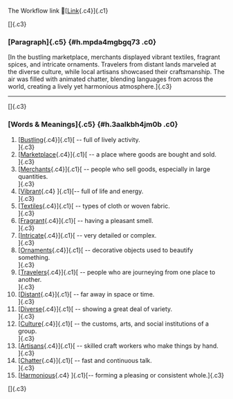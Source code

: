 The Workflow link
👏[[Link](https://www.google.com/url?q=http://www.google.com&sa=D&source=editors&ust=1756100182978881&usg=AOvVaw00WKx3A3pFDWfxAWvyeEQ5){.c4}]{.c1}

[]{.c3}

### [Paragraph]{.c5} {#h.mpda4mgbgq73 .c0}

[In the bustling marketplace, merchants displayed vibrant textiles,
fragrant spices, and intricate ornaments. Travelers from distant lands
marveled at the diverse culture, while local artisans showcased their
craftsmanship. The air was filled with animated chatter, blending
languages from across the world, creating a lively yet harmonious
atmosphere.]{.c3}

------------------------------------------------------------------------

[]{.c3}

### [Words & Meanings]{.c5} {#h.3aalkbh4jm0b .c0}

1.  [[Bustling](https://www.google.com/url?q=http://www.google.com&sa=D&source=editors&ust=1756100182980073&usg=AOvVaw0GHWrjiiOmOM5jMVFP50eU){.c4}]{.c1}[ --
    full of lively activity.\
    ]{.c3}
2.  [[Marketplace](https://www.google.com/url?q=http://www.google.com&sa=D&source=editors&ust=1756100182980381&usg=AOvVaw1gqgrK3ez1OppEz-H4XBpL){.c4}]{.c1}[ --
    a place where goods are bought and sold.\
    ]{.c3}
3.  [[Merchants](https://www.google.com/url?q=http://www.google.com&sa=D&source=editors&ust=1756100182980648&usg=AOvVaw32n5Q1xOG-sQfBTDzDzgng){.c4}]{.c1}[ --
    people who sell goods, especially in large quantities.\
    ]{.c3}
4.  [[Vibrant](https://www.google.com/url?q=http://www.google.com&sa=D&source=editors&ust=1756100182980934&usg=AOvVaw2zIEcU2e2WjGMdnT04FVCL){.c4}
    ]{.c1}[-- full of life and energy.\
    ]{.c3}
5.  [[Textiles](https://www.google.com/url?q=http://www.google.com&sa=D&source=editors&ust=1756100182981187&usg=AOvVaw2X35qkBunxV4z87AywFIi_){.c4}]{.c1}[ --
    types of cloth or woven fabric.\
    ]{.c3}
6.  [[Fragrant](https://www.google.com/url?q=http://www.google.com&sa=D&source=editors&ust=1756100182981467&usg=AOvVaw1J2NEzzzVdC6Uz-2cMZSyw){.c4}]{.c1}[ --
    having a pleasant smell.\
    ]{.c3}
7.  [[Intricate](https://www.google.com/url?q=http://www.google.com&sa=D&source=editors&ust=1756100182981752&usg=AOvVaw0qrGHhh_HTVo7zpQSvEKjQ){.c4}]{.c1}[ --
    very detailed or complex.\
    ]{.c3}
8.  [[Ornaments](https://www.google.com/url?q=http://www.google.com&sa=D&source=editors&ust=1756100182982003&usg=AOvVaw1XkiZv0Ap7-nd5NMtXMCXW){.c4}]{.c1}[ --
    decorative objects used to beautify something.\
    ]{.c3}
9.  [[Travelers](https://www.google.com/url?q=http://www.google.com&sa=D&source=editors&ust=1756100182982305&usg=AOvVaw38lSgZ2mxyGDf7r2E4w4SU){.c4}]{.c1}[ --
    people who are journeying from one place to another.\
    ]{.c3}
10. [[Distant](https://www.google.com/url?q=http://www.google.com&sa=D&source=editors&ust=1756100182982623&usg=AOvVaw3BNl33BAuzbeHuF8fWfyH4){.c4}]{.c1}[ --
    far away in space or time.\
    ]{.c3}
11. [[Diverse](https://www.google.com/url?q=http://www.google.com&sa=D&source=editors&ust=1756100182982854&usg=AOvVaw2ho-3s4H3rCkxX6jeqPHWg){.c4}]{.c1}[ --
    showing a great deal of variety.\
    ]{.c3}
12. [[Culture](https://www.google.com/url?q=http://www.google.com&sa=D&source=editors&ust=1756100182983032&usg=AOvVaw1tPqeav-hxBslx1DlsTtlt){.c4}]{.c1}[ --
    the customs, arts, and social institutions of a group.\
    ]{.c3}
13. [[Artisans](https://www.google.com/url?q=http://www.google.com&sa=D&source=editors&ust=1756100182983286&usg=AOvVaw329lfeUf_5M_rWCOtsY62C){.c4}]{.c1}[ --
    skilled craft workers who make things by hand.\
    ]{.c3}
14. [[Chatter](https://www.google.com/url?q=http://www.google.com&sa=D&source=editors&ust=1756100182983582&usg=AOvVaw1oWKlhgUjzwGYt1xCibs5A){.c4}]{.c1}[ --
    fast and continuous talk.\
    ]{.c3}
15. [[Harmonious](https://www.google.com/url?q=http://www.google.com&sa=D&source=editors&ust=1756100182983864&usg=AOvVaw3w13TL43ZNALvegpX3Su3t){.c4}
    ]{.c1}[-- forming a pleasing or consistent whole.]{.c3}

[]{.c3}
